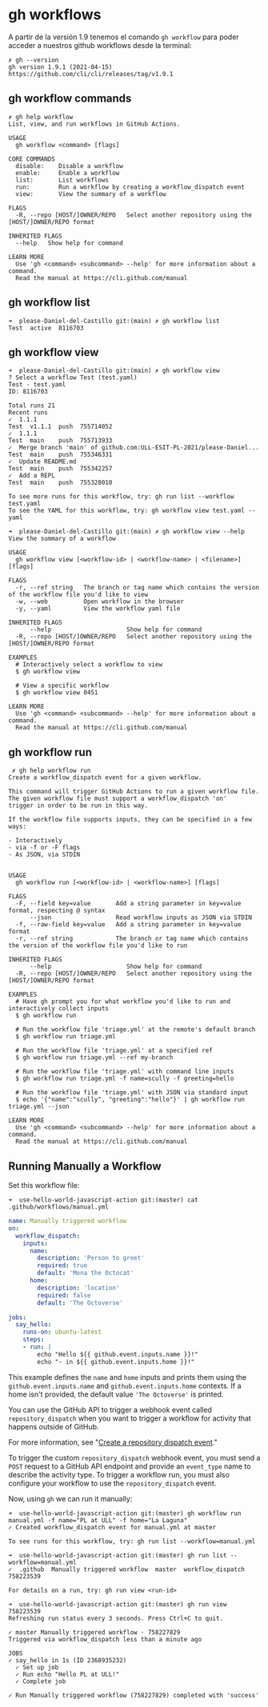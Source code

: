 #  gh workflows

A partir de la versión 1.9 tenemos el comando `gh workflow` para poder acceder a nuestros github workflows desde la terminal:

```
✗ gh --version
gh version 1.9.1 (2021-04-15)
https://github.com/cli/cli/releases/tag/v1.9.1
```

## gh workflow commands

```
✗ gh help workflow
List, view, and run workflows in GitHub Actions.

USAGE
  gh workflow <command> [flags]

CORE COMMANDS
  disable:    Disable a workflow
  enable:     Enable a workflow
  list:       List workflows
  run:        Run a workflow by creating a workflow_dispatch event
  view:       View the summary of a workflow

FLAGS
  -R, --repo [HOST/]OWNER/REPO   Select another repository using the [HOST/]OWNER/REPO format

INHERITED FLAGS
  --help   Show help for command

LEARN MORE
  Use 'gh <command> <subcommand> --help' for more information about a command.
  Read the manual at https://cli.github.com/manual
```

## gh workflow list

```
➜  please-Daniel-del-Castillo git:(main) ✗ gh workflow list
Test  active  8116703
```

## gh workflow view 

```
➜  please-Daniel-del-Castillo git:(main) ✗ gh workflow view
? Select a workflow Test (test.yaml)
Test - test.yaml
ID: 8116703

Total runs 21
Recent runs
✓  1.1.1                                                                Test  v1.1.1  push  755714052
✓  1.1.1                                                                Test  main    push  755713933
✓  Merge branch 'main' of github.com:ULL-ESIT-PL-2021/please-Daniel...  Test  main    push  755346331
✓  Update README.md                                                     Test  main    push  755342257
✓  Add a REPL                                                           Test  main    push  755328010

To see more runs for this workflow, try: gh run list --workflow test.yaml
To see the YAML for this workflow, try: gh workflow view test.yaml --yaml
```

```
➜  please-Daniel-del-Castillo git:(main) ✗ gh workflow view --help
View the summary of a workflow

USAGE
  gh workflow view [<workflow-id> | <workflow-name> | <filename>] [flags]

FLAGS
  -r, --ref string   The branch or tag name which contains the version of the workflow file you'd like to view
  -w, --web          Open workflow in the browser
  -y, --yaml         View the workflow yaml file

INHERITED FLAGS
      --help                     Show help for command
  -R, --repo [HOST/]OWNER/REPO   Select another repository using the [HOST/]OWNER/REPO format

EXAMPLES
  # Interactively select a workflow to view
  $ gh workflow view
  
  # View a specific workflow
  $ gh workflow view 0451

LEARN MORE
  Use 'gh <command> <subcommand> --help' for more information about a command.
  Read the manual at https://cli.github.com/manual
```

## gh workflow run

```
 ✗ gh help workflow run
Create a workflow_dispatch event for a given workflow.

This command will trigger GitHub Actions to run a given workflow file.  
The given workflow file must support a workflow_dispatch 'on' 
trigger in order to be run in this way.

If the workflow file supports inputs, they can be specified in a few ways:

- Interactively
- via -f or -F flags
- As JSON, via STDIN
 

USAGE
  gh workflow run [<workflow-id> | <workflow-name>] [flags]

FLAGS
  -F, --field key=value       Add a string parameter in key=value format, respecting @ syntax
      --json                  Read workflow inputs as JSON via STDIN
  -f, --raw-field key=value   Add a string parameter in key=value format
  -r, --ref string            The branch or tag name which contains the version of the workflow file you'd like to run

INHERITED FLAGS
      --help                     Show help for command
  -R, --repo [HOST/]OWNER/REPO   Select another repository using the [HOST/]OWNER/REPO format

EXAMPLES
  # Have gh prompt you for what workflow you'd like to run and interactively collect inputs
  $ gh workflow run
  
  # Run the workflow file 'triage.yml' at the remote's default branch
  $ gh workflow run triage.yml
  
  # Run the workflow file 'triage.yml' at a specified ref
  $ gh workflow run triage.yml --ref my-branch
  
  # Run the workflow file 'triage.yml' with command line inputs
  $ gh workflow run triage.yml -f name=scully -f greeting=hello
  
  # Run the workflow file 'triage.yml' with JSON via standard input
  $ echo '{"name":"scully", "greeting":"hello"}' | gh workflow run triage.yml --json

LEARN MORE
  Use 'gh <command> <subcommand> --help' for more information about a command.
  Read the manual at https://cli.github.com/manual
```

## Running Manually a Workflow


Set this workflow file:

```
➜  use-hello-world-javascript-action git:(master) cat .github/workflows/manual.yml
```

```yml
name: Manually triggered workflow
on:
  workflow_dispatch:
    inputs:
      name:
        description: 'Person to greet'
        required: true
        default: 'Mona the Octocat'
      home:
        description: 'location'
        required: false
        default: 'The Octoverse'

jobs:
  say_hello:
    runs-on: ubuntu-latest
    steps:
    - run: |
        echo "Hello ${{ github.event.inputs.name }}!"
        echo "- in ${{ github.event.inputs.home }}!"
```

This example defines the `name` and `home` inputs and prints them using the `github.event.inputs.name` and `github.event.inputs.home` contexts. If a home isn't provided, the default value `'The Octoverse'` is printed.

You can use the GitHub API to trigger a webhook event called `repository_dispatch` when you want to trigger a workflow for activity that happens outside of GitHub. 

For more information, see "[Create a repository dispatch event](https://docs.github.com/en/rest/reference/repos#create-a-repository-dispatch-event)."

To trigger the custom `repository_dispatch` webhook event, you must send a `POST` request to a GitHub API endpoint and provide an `event_type` name to describe the activity type. To trigger a workflow run, you must also configure your workflow to use the `repository_dispatch` event.

Now, using `gh` we can run it manually:

```
➜  use-hello-world-javascript-action git:(master) gh workflow run manual.yml -f name="PL at ULL" -f home="La Laguna"
✓ Created workflow_dispatch event for manual.yml at master

To see runs for this workflow, try: gh run list --workflow=manual.yml
```

```
➜  use-hello-world-javascript-action git:(master) gh run list --workflow=manual.yml
✓  .github  Manually triggered workflow  master  workflow_dispatch  758223539

For details on a run, try: gh run view <run-id>
```

```
➜  use-hello-world-javascript-action git:(master) gh run view 758223539
Refreshing run status every 3 seconds. Press Ctrl+C to quit.

✓ master Manually triggered workflow · 758227829
Triggered via workflow_dispatch less than a minute ago

JOBS
✓ say_hello in 1s (ID 2368935232)
  ✓ Set up job
  ✓ Run echo "Hello PL at ULL!"
  ✓ Complete job

✓ Run Manually triggered workflow (758227829) completed with 'success'
```
